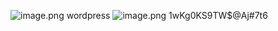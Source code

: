 ![image.png](https://upload-images.jianshu.io/upload_images/13637909-21dcc9c307d25410.png?imageMogr2/auto-orient/strip%7CimageView2/2/w/1240)
wordpress
![image.png](https://upload-images.jianshu.io/upload_images/13637909-63e339d197db45a4.png?imageMogr2/auto-orient/strip%7CimageView2/2/w/1240)
1wKg0KS9TW$@Aj#7t6
